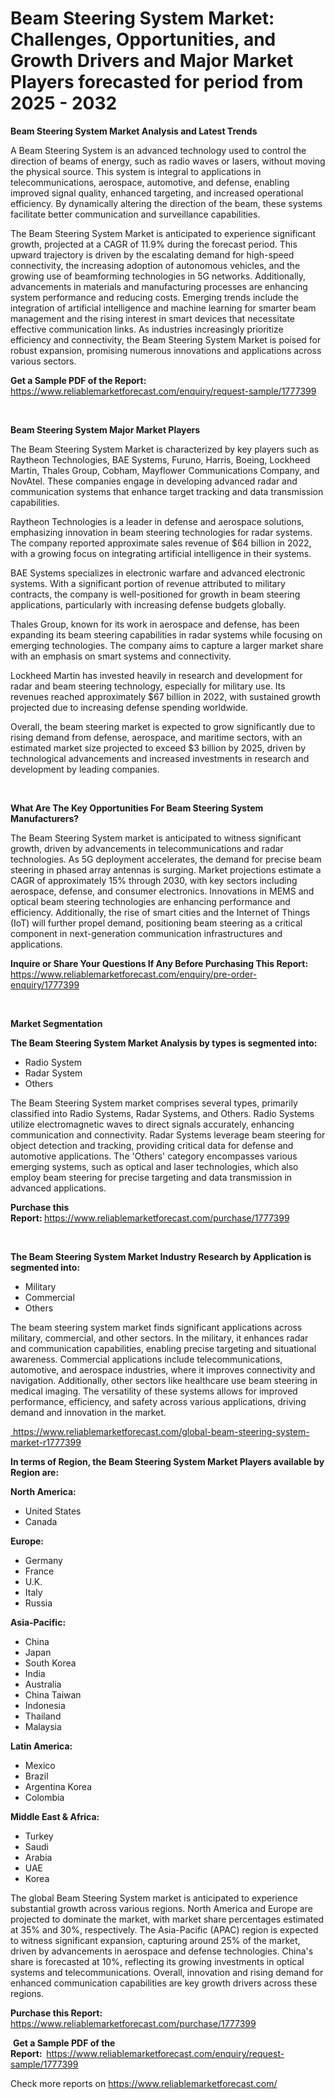 <p><h1>Beam Steering System Market: Challenges, Opportunities, and Growth Drivers and Major Market Players forecasted for period from 2025 - 2032</h1></p><p><strong>Beam Steering System Market Analysis and Latest Trends</strong></p>
<p><p>A Beam Steering System is an advanced technology used to control the direction of beams of energy, such as radio waves or lasers, without moving the physical source. This system is integral to applications in telecommunications, aerospace, automotive, and defense, enabling improved signal quality, enhanced targeting, and increased operational efficiency. By dynamically altering the direction of the beam, these systems facilitate better communication and surveillance capabilities.</p><p>The Beam Steering System Market is anticipated to experience significant growth, projected at a CAGR of 11.9% during the forecast period. This upward trajectory is driven by the escalating demand for high-speed connectivity, the increasing adoption of autonomous vehicles, and the growing use of beamforming technologies in 5G networks. Additionally, advancements in materials and manufacturing processes are enhancing system performance and reducing costs. Emerging trends include the integration of artificial intelligence and machine learning for smarter beam management and the rising interest in smart devices that necessitate effective communication links. As industries increasingly prioritize efficiency and connectivity, the Beam Steering System Market is poised for robust expansion, promising numerous innovations and applications across various sectors.</p></p>
<p><strong>Get a Sample PDF of the Report:&nbsp;</strong> <a href="https://www.reliablemarketforecast.com/enquiry/request-sample/1777399?utm_campaign=2808&utm_medium=2&utm_source=Github&utm_content=ia&utm_term=27022025&utm_id=beam-steering-system">https://www.reliablemarketforecast.com/enquiry/request-sample/1777399</a></p>
<p>&nbsp;</p>
<p><strong>Beam Steering System Major Market Players</strong></p>
<p><p>The Beam Steering System Market is characterized by key players such as Raytheon Technologies, BAE Systems, Furuno, Harris, Boeing, Lockheed Martin, Thales Group, Cobham, Mayflower Communications Company, and NovAtel. These companies engage in developing advanced radar and communication systems that enhance target tracking and data transmission capabilities.</p><p>Raytheon Technologies is a leader in defense and aerospace solutions, emphasizing innovation in beam steering technologies for radar systems. The company reported approximate sales revenue of $64 billion in 2022, with a growing focus on integrating artificial intelligence in their systems.</p><p>BAE Systems specializes in electronic warfare and advanced electronic systems. With a significant portion of revenue attributed to military contracts, the company is well-positioned for growth in beam steering applications, particularly with increasing defense budgets globally.</p><p>Thales Group, known for its work in aerospace and defense, has been expanding its beam steering capabilities in radar systems while focusing on emerging technologies. The company aims to capture a larger market share with an emphasis on smart systems and connectivity.</p><p>Lockheed Martin has invested heavily in research and development for radar and beam steering technology, especially for military use. Its revenues reached approximately $67 billion in 2022, with sustained growth projected due to increasing defense spending worldwide.</p><p>Overall, the beam steering market is expected to grow significantly due to rising demand from defense, aerospace, and maritime sectors, with an estimated market size projected to exceed $3 billion by 2025, driven by technological advancements and increased investments in research and development by leading companies.</p></p>
<p>&nbsp;</p>
<p><strong>What Are The Key Opportunities For Beam Steering System Manufacturers?</strong></p>
<p><p>The Beam Steering System market is anticipated to witness significant growth, driven by advancements in telecommunications and radar technologies. As 5G deployment accelerates, the demand for precise beam steering in phased array antennas is surging. Market projections estimate a CAGR of approximately 15% through 2030, with key sectors including aerospace, defense, and consumer electronics. Innovations in MEMS and optical beam steering technologies are enhancing performance and efficiency. Additionally, the rise of smart cities and the Internet of Things (IoT) will further propel demand, positioning beam steering as a critical component in next-generation communication infrastructures and applications.</p></p>
<p><strong>Inquire or Share Your Questions If Any Before Purchasing This Report:</strong> <a href="https://www.reliablemarketforecast.com/enquiry/pre-order-enquiry/1777399?utm_campaign=2808&utm_medium=2&utm_source=Github&utm_content=ia&utm_term=27022025&utm_id=beam-steering-system">https://www.reliablemarketforecast.com/enquiry/pre-order-enquiry/1777399</a></p>
<p>&nbsp;</p>
<p><strong>Market Segmentation</strong></p>
<p><strong>The Beam Steering System Market Analysis by types is segmented into:</strong></p>
<p><ul><li>Radio System</li><li>Radar System</li><li>Others</li></ul></p>
<p><p>The Beam Steering System market comprises several types, primarily classified into Radio Systems, Radar Systems, and Others. Radio Systems utilize electromagnetic waves to direct signals accurately, enhancing communication and connectivity. Radar Systems leverage beam steering for object detection and tracking, providing critical data for defense and automotive applications. The 'Others' category encompasses various emerging systems, such as optical and laser technologies, which also employ beam steering for precise targeting and data transmission in advanced applications.</p></p>
<p><strong>Purchase this Report:&nbsp;</strong><a href="https://www.reliablemarketforecast.com/purchase/1777399?utm_campaign=2808&utm_medium=2&utm_source=Github&utm_content=ia&utm_term=27022025&utm_id=beam-steering-system">https://www.reliablemarketforecast.com/purchase/1777399</a></p>
<p>&nbsp;</p>
<p><strong>The Beam Steering System Market Industry Research by Application is segmented into:</strong></p>
<p><ul><li>Military</li><li>Commercial</li><li>Others</li></ul></p>
<p><p>The beam steering system market finds significant applications across military, commercial, and other sectors. In the military, it enhances radar and communication capabilities, enabling precise targeting and situational awareness. Commercial applications include telecommunications, automotive, and aerospace industries, where it improves connectivity and navigation. Additionally, other sectors like healthcare use beam steering in medical imaging. The versatility of these systems allows for improved performance, efficiency, and safety across various applications, driving demand and innovation in the market.</p></p>
<p><a href="https://www.reliablemarketforecast.com/global-beam-steering-system-market-r1777399?utm_campaign=2808&utm_medium=2&utm_source=Github&utm_content=ia&utm_term=27022025&utm_id=beam-steering-system">&nbsp;https://www.reliablemarketforecast.com/global-beam-steering-system-market-r1777399</a></p>
<p><strong>In terms of Region, the Beam Steering System Market Players available by Region are:</strong></p>
<p>
    <p> <strong> North America: </strong>
        <ul>
            <li>United States</li>
            <li>Canada</li>
        </ul>
        </p> 
    <p> <strong> Europe: </strong>
        <ul>
            <li>Germany</li>
            <li>France</li>
            <li>U.K.</li>
            <li>Italy</li>
            <li>Russia</li>
        </ul>
        </p> 
    <p> <strong> Asia-Pacific: </strong>
        <ul>
            <li>China</li>
            <li>Japan</li>
            <li>South Korea</li>
            <li>India</li>
            <li>Australia</li>
            <li>China Taiwan</li>
            <li>Indonesia</li>
            <li>Thailand</li>
            <li>Malaysia</li>
        </ul>
        </p> 
    <p> <strong> Latin America: </strong>
        <ul>
            <li>Mexico</li>
            <li>Brazil</li>
            <li>Argentina Korea</li>
            <li>Colombia</li>
        </ul>
        </p> 
    <p> <strong> Middle East & Africa: </strong>
        <ul>
            <li>Turkey</li>
            <li>Saudi</li>
            <li>Arabia</li>
            <li>UAE</li>
            <li>Korea</li>
        </ul>
    </p>
    </p>
<p><p>The global Beam Steering System market is anticipated to experience substantial growth across various regions. North America and Europe are projected to dominate the market, with market share percentages estimated at 35% and 30%, respectively. The Asia-Pacific (APAC) region is expected to witness significant expansion, capturing around 25% of the market, driven by advancements in aerospace and defense technologies. China's share is forecasted at 10%, reflecting its growing investments in optical systems and telecommunications. Overall, innovation and rising demand for enhanced communication capabilities are key growth drivers across these regions.</p></p>
<p><strong>Purchase this Report: </strong><a href="https://www.reliablemarketforecast.com/purchase/1777399?utm_campaign=2808&utm_medium=2&utm_source=Github&utm_content=ia&utm_term=27022025&utm_id=beam-steering-system">https://www.reliablemarketforecast.com/purchase/1777399</a></p>
<p>&nbsp;<strong>Get a Sample PDF of the Report:&nbsp;&nbsp;</strong><a href="https://www.reliablemarketforecast.com/enquiry/request-sample/1777399?utm_campaign=2808&utm_medium=2&utm_source=Github&utm_content=ia&utm_term=27022025&utm_id=beam-steering-system">https://www.reliablemarketforecast.com/enquiry/request-sample/1777399</a></p>
<p><strong></strong></p>
<p>Check more reports on <a href="https://www.reliablemarketforecast.com/?utm_campaign=2808&utm_medium=2&utm_source=Github&utm_content=ia&utm_term=27022025&utm_id=beam-steering-system">https://www.reliablemarketforecast.com/</a></p>